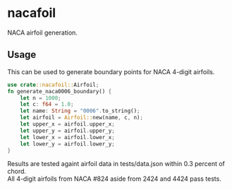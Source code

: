 # nacafoil
NACA airfoil generation.

## Usage
This can be used to generate boundary points for NACA 4-digit airfoils.  
```rust
use crate::nacafoil::Airfoil;
fn generate_naca0006_boundary() {
    let n = 1000;
    let c: f64 = 1.0;
    let name: String = "0006".to_string();
    let airfoil = Airfoil::new(name, c, n);
    let upper_x = airfoil.upper_x;
    let upper_y = airfoil.upper_y;
    let lower_x = airfoil.lower_x;
    let lower_y = airfoil.lower_y;
}
```
Results are tested againt airfoil data in tests/data.json within 0.3 percent of chord.  
All 4-digit airfoils from NACA #824 aside from 2424 and 4424 pass tests.
